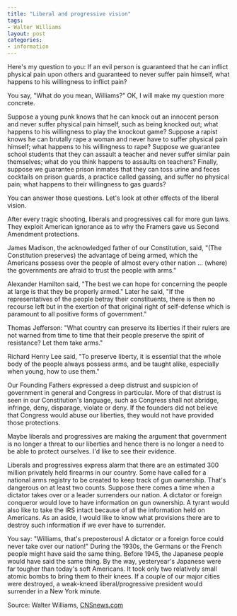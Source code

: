 ```yaml
---
title: "Liberal and progressive vision"
tags:
- Walter Williams
layout: post
categories:
- information
---
```


Here's my question to you: If an evil person is guaranteed that he can inflict physical pain upon others and guaranteed to never suffer pain himself, what happens to his willingness to inflict pain?

You say, "What do you mean, Williams?" OK, I will make my question more concrete.

Suppose a young punk knows that he can knock out an innocent person and never suffer physical pain himself, such as being knocked out; what happens to his willingness to play the knockout game? Suppose a rapist knows he can brutally rape a woman and never have to suffer physical pain himself; what happens to his willingness to rape? Suppose we guarantee school students that they can assault a teacher and never suffer similar pain themselves; what do you think happens to assaults on teachers? Finally, suppose we guarantee prison inmates that they can toss urine and feces cocktails on prison guards, a practice called gassing, and suffer no physical pain; what happens to their willingness to gas guards?

You can answer those questions. Let's look at other effects of the liberal vision.

After every tragic shooting, liberals and progressives call for more gun laws. They exploit American ignorance as to why the Framers gave us Second Amendment protections.

James Madison, the acknowledged father of our Constitution, said, "(The Constitution preserves) the advantage of being armed, which the Americans possess over the people of almost every other nation ... (where) the governments are afraid to trust the people with arms."

Alexander Hamilton said, "The best we can hope for concerning the people at large is that they be properly armed." Later he said, "If the representatives of the people betray their constituents, there is then no recourse left but in the exertion of that original right of self-defense which is paramount to all positive forms of government."

Thomas Jefferson: "What country can preserve its liberties if their rulers are not warned from time to time that their people preserve the spirit of resistance? Let them take arms."

Richard Henry Lee said, "To preserve liberty, it is essential that the whole body of the people always possess arms, and be taught alike, especially when young, how to use them."

Our Founding Fathers expressed a deep distrust and suspicion of government in general and Congress in particular. More of that distrust is seen in our Constitution's language, such as Congress shall not abridge, infringe, deny, disparage, violate or deny. If the founders did not believe that Congress would abuse our liberties, they would not have provided those protections.

Maybe liberals and progressives are making the argument that government is no longer a threat to our liberties and hence there is no longer a need to be able to protect ourselves. I'd like to see their evidence.

Liberals and progressives express alarm that there are an estimated 300 million privately held firearms in our country. Some have called for a national arms registry to be created to keep track of gun ownership. That's dangerous on at least two counts. Suppose there comes a time when a dictator takes over or a leader surrenders our nation. A dictator or foreign conqueror would love to have information on gun ownership. A tyrant would also like to take the IRS intact because of all the information held on Americans. As an aside, I would like to know what provisions there are to destroy such information if we ever have to surrender.

You say: "Williams, that's preposterous! A dictator or a foreign force could never take over our nation!" During the 1930s, the Germans or the French people might have said the same thing. Before 1945, the Japanese people would have said the same thing. By the way, yesteryear's Japanese were far tougher than today's soft Americans. It took only two relatively small atomic bombs to bring them to their knees. If a couple of our major cities were destroyed, a weak-kneed liberal/progressive president would surrender in a New York minute.

Source: Walter Williams, [CNSnews.com](https://cnsnews.com/commentary/walter-e-williams/liberal-and-progressive-vision)
